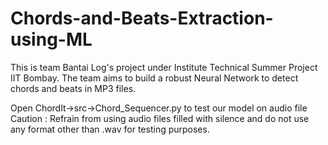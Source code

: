 # Chords-and-Beats-Extraction-using-ML
This is team Bantai Log's project under Institute Technical Summer Project IIT Bombay. The team aims to build a robust Neural Network to detect chords and beats in MP3 files.

Open ChordIt->src->Chord_Sequencer.py to test our model on audio file 
Caution : Refrain from using audio files filled with silence and do not use any format other than .wav for testing purposes.
